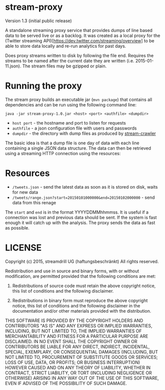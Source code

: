 # stream-proxy

Version 1.3 (initial public release)

A standalone streaming proxy service that provides dumps of line based data
to be served live or as a backlog. It was created as a local proxy for the
(Twitter streaming API)[https://dev.twitter.com/streaming/overview] to be
able to store data locally and re-run analytics for past days.

Does proxy streams written to disk by following the file end. Requires the
streams to be named after the current date they are written (i.e. 2015-01-11.json).
The stream files may be gzipped or plain.

# Running the proxy

The stream proxy builds an executable jar (````mvn package````) that contains all
dependencies and can be run using the following command line:

````
java -jar stream-proxy-1.0.jar <host> <port> <authfile> <dumpdir>
````

- ````host port```` - the hostname and port to listen for requests
- ````authfile```` - a json configuration file with users and passwords
- ````dumpdir```` - the directory with dump files as produced by [stream-crawler](https://github.com/streamdrill/stream-crawler)

The basic idea is that a dump file is one day of data with each line containing
a single JSON data structure. The data can then be retrieved using a streaming
HTTP connection using the resources:

# Resources

- ````/tweets.json```` - send the latest data as soon as it is stored on disk, waits for new data
- ````/tweets/range.json?start=20150101000000&end=20150102000000```` - send data from this renage

The ````start```` and ````end```` is in the format YYYYDDMMhhmmss. It is useful if a connection was lost
and previous data should be sent. If the system is fast enough it will catch up with the analysis. The
proxy sends the data as fast as possible.

LICENSE
=======

Copyright (c) 2015, streamdrill UG (haftungsbeschränkt)
All rights reserved.

Redistribution and use in source and binary forms, with or without
modification, are permitted provided that the following conditions are met:

1. Redistributions of source code must retain the above copyright notice, this
  list of conditions and the following disclaimer.

2. Redistributions in binary form must reproduce the above copyright notice,
  this list of conditions and the following disclaimer in the documentation
  and/or other materials provided with the distribution.

THIS SOFTWARE IS PROVIDED BY THE COPYRIGHT HOLDERS AND CONTRIBUTORS "AS IS" AND
ANY EXPRESS OR IMPLIED WARRANTIES, INCLUDING, BUT NOT LIMITED TO, THE IMPLIED
WARRANTIES OF MERCHANTABILITY AND FITNESS FOR A PARTICULAR PURPOSE ARE
DISCLAIMED. IN NO EVENT SHALL THE COPYRIGHT OWNER OR CONTRIBUTORS BE LIABLE FOR
ANY DIRECT, INDIRECT, INCIDENTAL, SPECIAL, EXEMPLARY, OR CONSEQUENTIAL DAMAGES
(INCLUDING, BUT NOT LIMITED TO, PROCUREMENT OF SUBSTITUTE GOODS OR SERVICES;
LOSS OF USE, DATA, OR PROFITS; OR BUSINESS INTERRUPTION) HOWEVER CAUSED AND
ON ANY THEORY OF LIABILITY, WHETHER IN CONTRACT, STRICT LIABILITY, OR TORT
(INCLUDING NEGLIGENCE OR OTHERWISE) ARISING IN ANY WAY OUT OF THE USE OF THIS
SOFTWARE, EVEN IF ADVISED OF THE POSSIBILITY OF SUCH DAMAGE.



